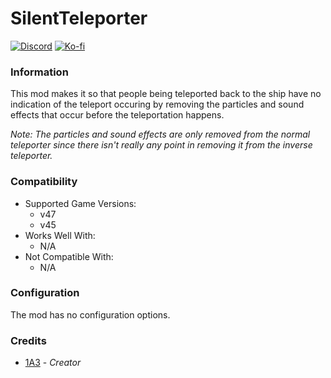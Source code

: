 # SilentTeleporter

[![Discord](https://img.shields.io/discord/646323142737788928?style=for-the-badge&logo=discord&logoColor=white&label=Discord)](https://discord.gg/DZD2apDnMM)
[![Ko-fi](https://img.shields.io/badge/Donate-F16061.svg?style=for-the-badge&logo=ko-fi&logoColor=white&label=Ko-fi)](https://ko-fi.com/K3K8SOM8U)

### Information

This mod makes it so that people being teleported back to the ship have no indication of the teleport occuring by removing the particles and sound effects that occur before the teleportation happens.

_Note: The particles and sound effects are only removed from the normal teleporter since there isn't really any point in removing it from the inverse teleporter._

### Compatibility

- Supported Game Versions:
  - v47
  - v45
- Works Well With:
  - N/A
- Not Compatible With:
  - N/A

### Configuration

The mod has no configuration options.

### Credits

- [1A3](https://github.com/1A3Dev) - _Creator_
